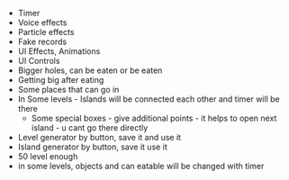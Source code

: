 * Timer
* Voice effects
* Particle effects
* Fake records 
* UI Effects, Animations
* UI Controls 
* Bigger holes, can be eaten or be eaten 
* Getting big after eating
* Some places that can go in 
* In Some levels - Islands will be connected each other and timer will be there
  * Some special boxes - give additional points - it helps to open next island - u cant go there directly  
* Level generator by button, save it and use it
* Island generator by button, save it use it
* 50 level enough
* in some levels, objects and can eatable will be changed with timer


